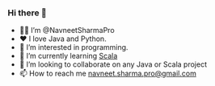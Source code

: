 ### Hi there 👋
- 👨‍💻 I’m @NavneetSharmaPro
- ❤️ I love Java and Python.
- 👀 I’m interested in programming.
- 🌱 I’m currently learning [Scala](https://www.scala-lang.org/)
- 💞️ I’m looking to collaborate on any Java or Scala project
- 📫 How to reach me navneet.sharma.pro@gmail.com
<!--
**NavneetSharmaPro/NavneetSharmaPro** is a ✨ _special_ ✨ repository because its `README.md` (this file) appears on your GitHub profile.

Here are some ideas to get you started:

- 🔭 I’m currently working on ...
- 🌱 I’m currently learning ...
- 👯 I’m looking to collaborate on ...
- 🤔 I’m looking for help with ...
- 💬 Ask me about ...
- 📫 How to reach me: ...
- 😄 Pronouns: ...
- ⚡ Fun fact: ...
-->
